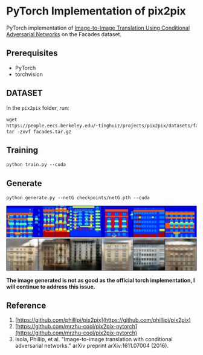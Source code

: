 # PyTorch Implementation of pix2pix

PyTorch implementation of [Image-to-Image Translation Using Conditional Adversarial Networks](https://arxiv.org/pdf/1611.07004v1.pdf) on the Facades dataset.

## Prerequisites
- PyTorch
- torchvision

## DATASET

  In the `pix2pix` folder, run:
  ```
  wget https://people.eecs.berkeley.edu/~tinghuiz/projects/pix2pix/datasets/facades.tar.gz
  tar -zxvf facades.tar.gz
  ```
## Training
  ```
  python train.py --cuda
  ```

## Generate
  ```
  python generate.py --netG checkpoints/netG.pth --cuda
  ```
![A](samples/A.png "A") ![CIFAR](samples/fakeB.png "B")

**The image generated is not as good as the official torch implementation, I will continue to address this issue.**

## Reference
1. [https://github.com/phillipi/pix2pix](https://github.com/phillipi/pix2pix)
2. [https://github.com/mrzhu-cool/pix2pix-pytorch](https://github.com/mrzhu-cool/pix2pix-pytorch)
3. Isola, Phillip, et al. "Image-to-image translation with conditional adversarial networks." arXiv preprint arXiv:1611.07004 (2016).
